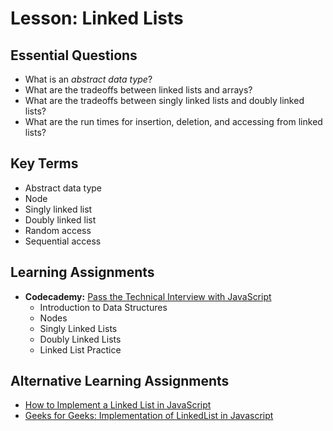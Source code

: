 # Lesson: Linked Lists

## Essential Questions
* What is an _abstract data type_?
* What are the tradeoffs between linked lists and arrays?
* What are the tradeoffs between singly linked lists and doubly linked lists?
* What are the run times for insertion, deletion, and accessing from linked lists?

## Key Terms
* Abstract data type
* Node
* Singly linked list
* Doubly linked list
* Random access
* Sequential access

## Learning Assignments
* **Codecademy:** [Pass the Technical Interview with JavaScript](https://www.codecademy.com/learn/paths/pass-the-technical-interview-with-javascript)
  * Introduction to Data Structures
  * Nodes
  * Singly Linked Lists 
  * Doubly Linked Lists 
  * Linked List Practice 

## Alternative Learning Assignments
* [How to Implement a Linked List in JavaScript](https://www.freecodecamp.org/news/implementing-a-linked-list-in-javascript/)
* [Geeks for Geeks: Implementation of LinkedList in Javascript](https://www.geeksforgeeks.org/implementation-linkedlist-javascript/)
